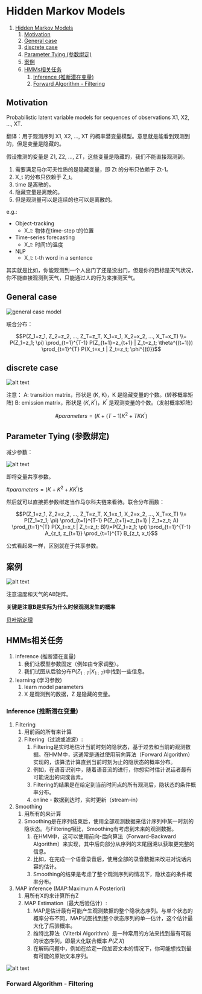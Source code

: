 # Hidden Markov Models

1. [Hidden Markov Models](#hidden-markov-models)
   1. [Motivation](#motivation)
   2. [General case](#general-case)
   3. [discrete case](#discrete-case)
   4. [Parameter Tying (参数绑定)](#parameter-tying-参数绑定)
   5. [案例](#案例)
   6. [HMMs相关任务](#hmms相关任务)
      1. [Inference (推断潜在变量)](#inference-推断潜在变量)
      2. [Forward Algorithm - Filtering](#forward-algorithm---filtering)


## Motivation

Probabilistic latent variable models for sequences of observations X1, X2, ..., XT.

翻译：用于观测序列 X1, X2, ..., XT 的概率潜变量模型。意思就是能看到观测到的，但是变量是隐藏的。

假设推测的变量是 Z1, Z2, ..., ZT，这些变量是隐藏的，我们不能直接观测到。

1. 需要满足马尔可夫性质的是隐藏变量，即 Zt 的分布只依赖于 Zt-1。
2. X_t 的分布只依赖于 Z_t。
3. time 是离散的。
4. 隐藏变量是离散的。
5. 但是观测量可以是连续的也可以是离散的。

e.g.:
* Object-tracking
  * X_t: 物体在time-step t的位置
* Time-series forecasting
  * X_t: 时间t的温度
* NLP
  * X_t: t-th word in a sentence

其实就是比如，你能观测到一个人出门了还是没出门，但是你的目标是天气状况，你不能直接观测到天气，只能通过人的行为来推测天气。

## General case
![general case model](_attachments/Hidden_Markov_Models/image.png)

联合分布：

$$P(Z_1=z_1, Z_2=z_2, ..., Z_T=z_T, X_1=x_1, X_2=x_2, ..., X_T=x_T) \\= P(Z_1=z_1; \pi) \prod_{t=1}^{T-1} P(Z_{t+1}=z_{t+1} | Z_t=z_t; \theta^{(t+1)}) \prod_{t=1}^{T} P(X_t=x_t | Z_t=z_t; \phi^{(t)})$$

## discrete case

![alt text](_attachments/Hidden_Markov_Models/image-1.png)

注意：
A: transition matrix，形状是 (K, K)，K 是隐藏变量的个数。(转移概率矩阵)
B: emission matrix，形状是 $(K, K^\prime)$，$K^\prime$ 是观测变量的个数。（发射概率矩阵）

$$\#parameters=(K +(T-1)K^2 + TKK^\prime)$$

## Parameter Tying (参数绑定)

减少参数：

![alt text](_attachments/Hidden_Markov_Models/image-2.png)

即将变量共享参数。

$\#parameters=(K + K^2 + KK^\prime)$$

然后就可以直接把参数绑定当作马尔科夫链来看待。联合分布函数：

$$P(Z_1=z_1, Z_2=z_2, ..., Z_T=z_T, X_1=x_1, X_2=x_2, ..., X_T=x_T) \\= P(Z_1=z_1; \pi) \prod_{t=1}^{T-1} P(Z_{t+1}=z_{t+1} | Z_t=z_t; A) \prod_{t=1}^{T} P(X_t=x_t | Z_t=z_t; B)\\=P(Z_1=z_1; \pi) \prod_{t=1}^{T-1} A_{z_t, z_{t+1}} \prod_{t=1}^{T} B_{z_t, x_t}$$

公式看起来一样，区别就在于共享参数。

## 案例

![alt text](_attachments/Hidden_Markov_Models/image-3.png)

注意温度和天气的AB矩阵。

**关键是注意B是实际为什么时候观测发生的概率**

[贝叶斯定理](../机器学习和数学/贝叶斯定理.md)

## HMMs相关任务

1. inference (推断潜在变量)
   1. 我们让模型参数固定（例如由专家调整）。
   2. 我们试图从后验分布$P(Z_{1:T}|X_{1:T})$中找到一些信息。
2. learning (学习参数)
   1. learn model parameters
   2. X 是观测到的数据，Z 是隐藏的变量。

### Inference (推断潜在变量)

1. Filtering
   1. 用前面的所有来计算
   2. Filtering（过滤或滤波）:
      1. Filtering是实时地估计当前时刻的隐状态，基于过去和当前的观测数据。在HMM中，这通常是通过使用前向算法（Forward Algorithm）实现的，该算法计算直到当前时刻为止的隐状态的概率分布。
      2. 例如，在语音识别中，随着语音流的进行，你想实时估计说话者最有可能说出的词或音素。
      3. Filtering的结果是在给定到当前时间点的所有观测后，隐状态的条件概率分布。
      4. online - 数据到达时，实时更新（stream-in）
2. Smoothing
   1. 用所有的来计算
   2. Smoothing是在序列结束后，使用全部观测数据来估计序列中某一时刻的隐状态。与Filtering相比，Smoothing有考虑到未来的观测数据。
      1. 在HMM中，这可以使用前向-后向算法（Forward-Backward Algorithm）来实现，其中后向部分从序列的末尾回溯以获取更完整的信息。
      2. 比如，在完成一个语音录音后，使用全部的录音数据来改进对说话内容的估计。
      3. Smoothing的结果是考虑了整个观测序列的情况下，隐状态的条件概率分布。
3. MAP inference (MAP:Maximum A Posteriori)
   1. 用所有X的来计算所有Z
   2. MAP Estimation（最大后验估计）:
      1. MAP是估计最有可能产生观测数据的整个隐状态序列。与单个状态的概率分布不同，MAP试图找到整个状态序列的单一估计，这个估计最大化了后验概率。
      2. 维特比算法（Viterbi Algorithm）是一种常用的方法来找到最有可能的状态序列，即最大化联合概率 𝑃(𝑍,𝑋)
      3. 在解码问题中，例如在给定一段加密文本的情况下，你可能想找到最有可能的原始文本序列。

![alt text](_attachments/Hidden_Markov_Models/image-4.png)

### Forward Algorithm - Filtering

